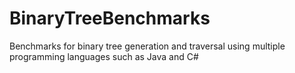 # BinaryTreeBenchmarks
Benchmarks for binary tree generation and traversal using multiple programming languages such as Java and C# 
